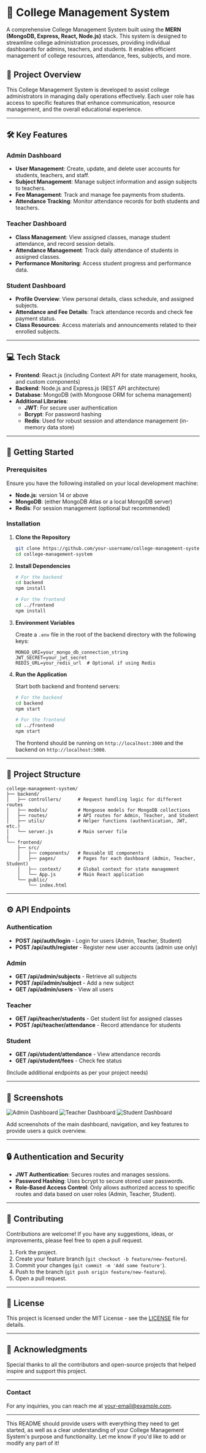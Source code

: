 # 📘 College Management System

A comprehensive College Management System built using the **MERN (MongoDB, Express, React, Node.js)** stack. This system is designed to streamline college administration processes, providing individual dashboards for admins, teachers, and students. It enables efficient management of college resources, attendance, fees, subjects, and more.

## 🎯 Project Overview

This College Management System is developed to assist college administrators in managing daily operations effectively. Each user role has access to specific features that enhance communication, resource management, and the overall educational experience.

---

## 🛠️ Key Features

### Admin Dashboard
- **User Management**: Create, update, and delete user accounts for students, teachers, and staff.
- **Subject Management**: Manage subject information and assign subjects to teachers.
- **Fee Management**: Track and manage fee payments from students.
- **Attendance Tracking**: Monitor attendance records for both students and teachers.

### Teacher Dashboard
- **Class Management**: View assigned classes, manage student attendance, and record session details.
- **Attendance Management**: Track daily attendance of students in assigned classes.
- **Performance Monitoring**: Access student progress and performance data.

### Student Dashboard
- **Profile Overview**: View personal details, class schedule, and assigned subjects.
- **Attendance and Fee Details**: Track attendance records and check fee payment status.
- **Class Resources**: Access materials and announcements related to their enrolled subjects.

---

## 💻 Tech Stack

- **Frontend**: React.js (including Context API for state management, hooks, and custom components)
- **Backend**: Node.js and Express.js (REST API architecture)
- **Database**: MongoDB (with Mongoose ORM for schema management)
- **Additional Libraries**:
  - **JWT**: For secure user authentication
  - **Bcrypt**: For password hashing
  - **Redis**: Used for robust session and attendance management (in-memory data store)

---

## 🚀 Getting Started

### Prerequisites

Ensure you have the following installed on your local development machine:
- **Node.js**: version 14 or above
- **MongoDB**: (either MongoDB Atlas or a local MongoDB server)
- **Redis**: For session management (optional but recommended)

### Installation

1. **Clone the Repository**
   ```bash
   git clone https://github.com/your-username/college-management-system.git
   cd college-management-system
   ```

2. **Install Dependencies**
   ```bash
   # For the backend
   cd backend
   npm install

   # For the frontend
   cd ../frontend
   npm install
   ```

3. **Environment Variables**

   Create a `.env` file in the root of the backend directory with the following keys:
   ```env
   MONGO_URI=your_mongo_db_connection_string
   JWT_SECRET=your_jwt_secret
   REDIS_URL=your_redis_url  # Optional if using Redis
   ```

4. **Run the Application**

   Start both backend and frontend servers:

   ```bash
   # For the backend
   cd backend
   npm start

   # For the frontend
   cd ../frontend
   npm start
   ```

   The frontend should be running on `http://localhost:3000` and the backend on `http://localhost:5000`.

---

## 📁 Project Structure

```
college-management-system/
├── backend/
│   ├── controllers/      # Request handling logic for different routes
│   ├── models/           # Mongoose models for MongoDB collections
│   ├── routes/           # API routes for Admin, Teacher, and Student
│   ├── utils/            # Helper functions (authentication, JWT, etc.)
│   └── server.js         # Main server file
|
└── frontend/
    ├── src/
    │   ├── components/   # Reusable UI components
    │   ├── pages/        # Pages for each dashboard (Admin, Teacher, Student)
    │   ├── context/      # Global context for state management
    │   └── App.js        # Main React application
    └── public/
        └── index.html
```

---

## ⚙️ API Endpoints

### Authentication
- **POST /api/auth/login** - Login for users (Admin, Teacher, Student)
- **POST /api/auth/register** - Register new user accounts (admin use only)

### Admin
- **GET /api/admin/subjects** - Retrieve all subjects
- **POST /api/admin/subject** - Add a new subject
- **GET /api/admin/users** - View all users

### Teacher
- **GET /api/teacher/students** - Get student list for assigned classes
- **POST /api/teacher/attendance** - Record attendance for students

### Student
- **GET /api/student/attendance** - View attendance records
- **GET /api/student/fees** - Check fee status

(Include additional endpoints as per your project needs)

---

## 📸 Screenshots

![Admin Dashboard](screenshots/admin_dashboard.png)
![Teacher Dashboard](screenshots/teacher_dashboard.png)
![Student Dashboard](screenshots/student_dashboard.png)

Add screenshots of the main dashboard, navigation, and key features to provide users a quick overview.

---

## 🔒 Authentication and Security

- **JWT Authentication**: Secures routes and manages sessions.
- **Password Hashing**: Uses bcrypt to secure stored user passwords.
- **Role-Based Access Control**: Only allows authorized access to specific routes and data based on user roles (Admin, Teacher, Student).

---

## 🤝 Contributing

Contributions are welcome! If you have any suggestions, ideas, or improvements, please feel free to open a pull request.

1. Fork the project.
2. Create your feature branch (`git checkout -b feature/new-feature`).
3. Commit your changes (`git commit -m 'Add some feature'`).
4. Push to the branch (`git push origin feature/new-feature`).
5. Open a pull request.

---

## 📜 License

This project is licensed under the MIT License - see the [LICENSE](LICENSE) file for details.

---

## 📝 Acknowledgments

Special thanks to all the contributors and open-source projects that helped inspire and support this project.

--- 

### Contact

For any inquiries, you can reach me at [your-email@example.com](mailto:deshdeepakbajpai8@gmail.com).

---

This README should provide users with everything they need to get started, as well as a clear understanding of your College Management System's purpose and functionality. Let me know if you'd like to add or modify any part of it!
